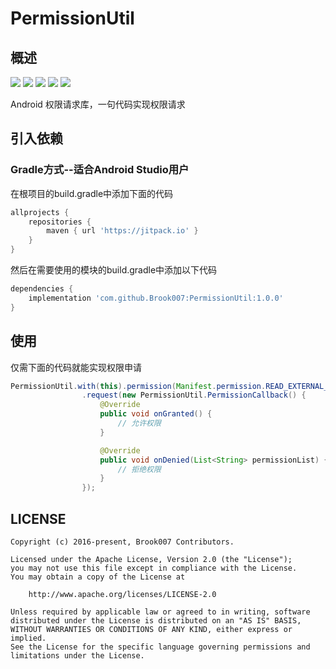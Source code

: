 # PermissionUtil

## 概述
[![](https://jitpack.io/v/Brook007/PermissionUtil.svg)](https://github.com/Brook007/PermissionUtil)
[![](https://img.shields.io/badge/Platform-Android-brightgreen.svg)](https://github.com/Brook007/PermissionUtil)
[![](https://img.shields.io/badge/API_Live-14+-brightgreen.svg)](https://github.com/Brook007/PermissionUtil)
[![](https://img.shields.io/badge/License-Apache_2-brightgreen.svg)](https://github.com/Brook007/PermissionUtil/blob/master/LICENSE)
[![](https://img.shields.io/badge/Author-Brook007-orange.svg)](https://github.com/Brook007)

Android 权限请求库，一句代码实现权限请求

## 引入依赖
### Gradle方式--适合Android Studio用户
在根项目的build.gradle中添加下面的代码
```groovy
allprojects {
    repositories {
        maven { url 'https://jitpack.io' }
    }
}
```

然后在需要使用的模块的build.gradle中添加以下代码
```groovy
dependencies {
    implementation 'com.github.Brook007:PermissionUtil:1.0.0'
}
```

## 使用

仅需下面的代码就能实现权限申请
```java
PermissionUtil.with(this).permission(Manifest.permission.READ_EXTERNAL_STORAGE)
                .request(new PermissionUtil.PermissionCallback() {
                    @Override
                    public void onGranted() {
                        // 允许权限
                    }

                    @Override
                    public void onDenied(List<String> permissionList) {
                        // 拒绝权限
                    }
                });
```

## LICENSE

    Copyright (c) 2016-present, Brook007 Contributors.

    Licensed under the Apache License, Version 2.0 (the "License");
    you may not use this file except in compliance with the License.
    You may obtain a copy of the License at

        http://www.apache.org/licenses/LICENSE-2.0

    Unless required by applicable law or agreed to in writing, software
    distributed under the License is distributed on an "AS IS" BASIS,
    WITHOUT WARRANTIES OR CONDITIONS OF ANY KIND, either express or implied.
    See the License for the specific language governing permissions and
    limitations under the License.

